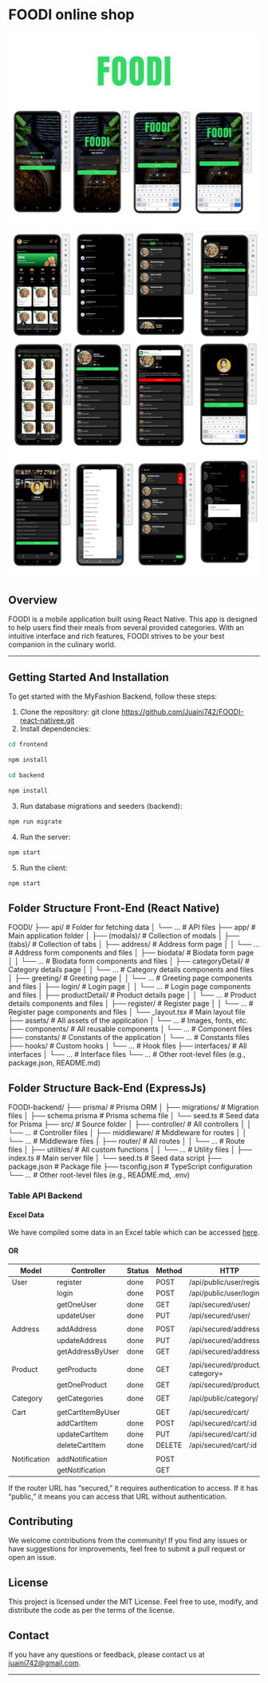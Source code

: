 # FOODI online shop

![Juaini](./front-end/assets/images/Group1.png)
![Juaini](./front-end/assets/images/Group2.png)
![Juaini](./front-end/assets/images/Group3.png)

## Overview

FOODI is a mobile application built using React Native. This app is designed to help users find their meals from several provided categories. With an intuitive interface and rich features, FOODI strives to be your best companion in the culinary world.

---

## Getting Started And Installation

To get started with the MyFashion Backend, follow these steps:

1. Clone the repository: git clone https://github.com/Juaini742/FOODI-react-nativee.git
2. Install dependencies:

```sh
cd frontend
```

```sh
npm install
```

```sh
cd backend
```

```sh
npm install
```

3. Run database migrations and seeders (backend):

```sh
npm run migrate
```

4. Run the server:

```sh
npm start
```

5. Run the client:

```sh
npm start
```

## Folder Structure Front-End (React Native)

FOODI/
├── api/ # Folder for fetching data
│ └── ... # API files
├── app/ # Main application folder
│ ├── (modals)/ # Collection of modals
│ ├── (tabs)/ # Collection of tabs
│ ├── address/ # Address form page
│ │ └── ... # Address form components and files
│ ├── biodata/ # Biodata form page
│ │ └── ... # Biodata form components and files
│ ├── categoryDetail/ # Category details page
│ │ └── ... # Category details components and files
│ ├── greeting/ # Greeting page
│ │ └── ... # Greeting page components and files
│ ├── login/ # Login page
│ │ └── ... # Login page components and files
│ ├── productDetail/ # Product details page
│ │ └── ... # Product details components and files
│ ├── register/ # Register page
│ │ └── ... # Register page components and files
│ └── \_layout.tsx # Main layout file
├── assets/ # All assets of the application
│ └── ... # Images, fonts, etc.
├── components/ # All reusable components
│ └── ... # Component files
├── constants/ # Constants of the application
│ └── ... # Constants files
├── hooks/ # Custom hooks
│ └── ... # Hook files
├── interfaces/ # All interfaces
│ └── ... # Interface files
└── ... # Other root-level files (e.g., package.json, README.md)

## Folder Structure Back-End (ExpressJs)

FOODI-backend/
├── prisma/ # Prisma ORM
│ ├── migrations/ # Migration files
│ ├── schema.prisma # Prisma schema file
│ └── seed.ts # Seed data for Prisma
├── src/ # Source folder
│ ├── controller/ # All controllers
│ │ └── ... # Controller files
│ ├── middleware/ # Middleware for routes
│ │ └── ... # Middleware files
│ ├── router/ # All routes
│ │ └── ... # Route files
│ ├── utilities/ # All custom functions
│ │ └── ... # Utility files
│ ├── index.ts # Main server file
│ └── seed.ts # Seed data script
├── package.json # Package file
├── tsconfig.json # TypeScript configuration
└── ... # Other root-level files (e.g., README.md, .env)

### Table API Backend

#### Excel Data

We have compiled some data in an Excel table which can be accessed [here](https://docs.google.com/spreadsheets/d/1dGyefZwPJHKyTtsoDeUjpRdSFIVgBqiRkRYkyMSlSw8/edit?usp=sharing).

#### OR

| Model        | Controller        | Status | Method | HTTP                            |
| ------------ | ----------------- | ------ | ------ | ------------------------------- |
| User         | register          | done   | POST   | /api/public/user/register       |
|              | login             | done   | POST   | /api/public/user/login          |
|              | getOneUser        | done   | GET    | /api/secured/user/              |
|              | updateUser        | done   | PUT    | /api/secured/user/              |
|              |                   |        |        |                                 |
| Address      | addAddress        | done   | POST   | /api/secured/address            |
|              | updateAddress     | done   | PUT    | /api/secured/address/:id        |
|              | getAddressByUser  | done   | GET    | /api/secured/address            |
|              |                   |        |        |                                 |
| Product      | getProducts       | done   | GET    | /api/secured/product/?category= |
|              | getOneProduct     | done   | GET    | /api/secured/product/:id        |
|              |                   |        |        |                                 |
| Category     | getCategories     | done   | GET    | /api/public/category/           |
|              |                   |        |        |                                 |
| Cart         | getCartItemByUser |        | GET    | /api/secured/cart/              |
|              | addCartItem       | done   | POST   | /api/secured/cart/:id           |
|              | updateCartItem    | done   | PUT    | /api/secured/cart/:id           |
|              | deleteCartItem    | done   | DELETE | /api/secured/cart/:id           |
|              |                   |        |        |                                 |
| Notification | addNotification   |        | POST   |                                 |
|              | getNotification   |        | GET    |                                 |

If the router URL has “secured,” it requires authentication to access. If it has “public,” it means you can access that URL without authentication.

## Contributing

We welcome contributions from the community! If you find any issues or have suggestions for improvements, feel free to submit a pull request or open an issue.

## License

This project is licensed under the MIT License. Feel free to use, modify, and distribute the code as per the terms of the license.

## Contact

If you have any questions or feedback, please contact us at juaini742@gmail.com.

---
